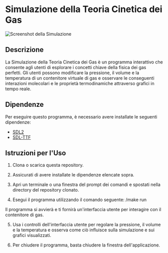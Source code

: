 # Simulazione della Teoria Cinetica dei Gas

![Screenshot della Simulazione](link_alla_tua_immagine.jpg)

## Descrizione

La Simulazione della Teoria Cinetica dei Gas è un programma interattivo che consente agli utenti di esplorare i concetti chiave della fisica dei gas perfetti. Gli utenti possono modificare la pressione, il volume e la temperatura di un contenitore virtuale di gas e osservare le conseguenti interazioni molecolari e le proprietà termodinamiche attraverso grafici in tempo reale.

## Dipendenze

Per eseguire questo programma, è necessario avere installate le seguenti dipendenze:

- [SDL2](https://libsdl.org/)
- [SDL-TTF](https://www.libsdl.org/projects/SDL_ttf/)

## Istruzioni per l'Uso

1. Clona o scarica questa repository.

2. Assicurati di avere installate le dipendenze elencate sopra.

3. Apri un terminale o una finestra del prompt dei comandi e spostati nella directory del repository clonato.

4. Esegui il programma utilizzando il comando seguente:  /make run

Il programma si avvierà e ti fornirà un'interfaccia utente per interagire con il contenitore di gas.

5. Usa i controlli dell'interfaccia utente per regolare la pressione, il volume e la temperatura e osserva come ciò influisce sulla simulazione e sui grafici visualizzati.

6. Per chiudere il programma, basta chiudere la finestra dell'applicazione.
